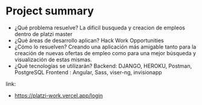 # Project summary
- ¿Qué problema resuelve?
La dificil busqueda y creacion de empleos dentro de platzi master
- ¿Qué áreas de desarrollo aplican?
Hack Work Opportunities
- ¿Cómo lo resuelven?
Creando una aplicación más amigable tanto para la creación de nuevas ofertas de empleo como para una mejor búsqueda y visualización de estas mismas.
- ¿Qué tecnologías se utilizarán?
 Backend: DJANGO, HEROKU, Postman, PostgreSQL
 Frontend : Angular, Sass, viser-ng, invisionapp


 link:
 - https://platzi-work.vercel.app/login